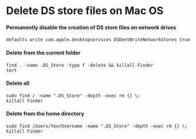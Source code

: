 # Delete DS store files on Mac OS

#### Permanently disable the creation of DS store files on network drives

```console
defaults write com.apple.desktopservices DSDontWriteNetworkStores true
```

#### Delete from the current folder

```console
find . -name .DS_Store -type f -delete && killall Finder
tert
```

#### Delete all

```console
sudo find / -name ".DS_Store" -depth -exec rm {} \;
killall Finder
```

#### Delete from the home directory

```console
sudo find /Users/YourUsername -name ".DS_Store" -depth -exec rm {} \;
killall Finder
```
